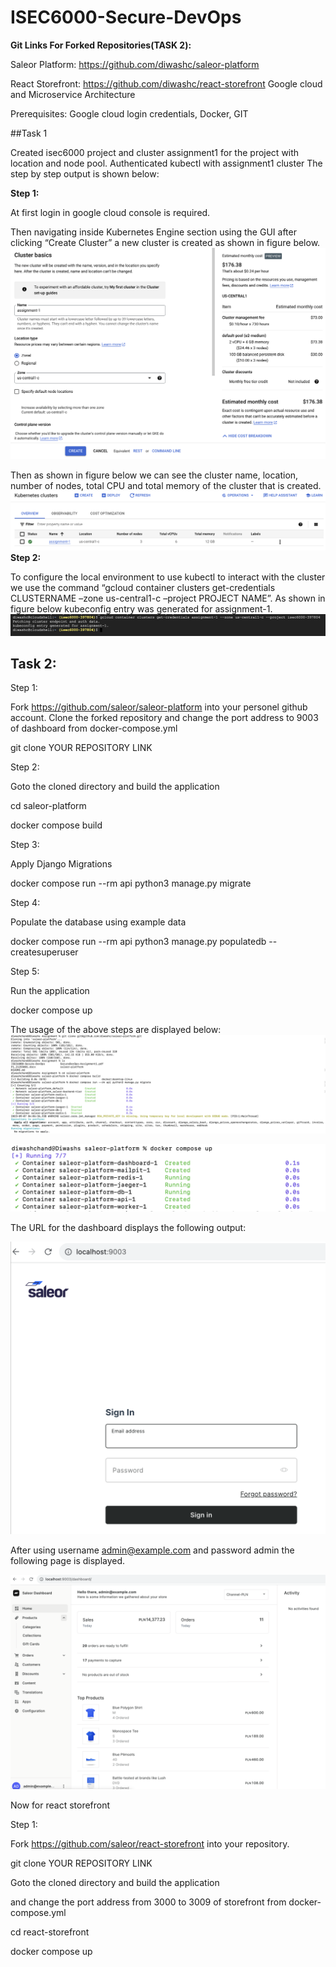 # ISEC6000-Secure-DevOps
**Git Links For Forked Repositories(TASK 2):**

Saleor Platform: https://github.com/diwashc/saleor-platform

React Storefront: https://github.com/diwashc/react-storefront
Google cloud and Microservice Architecture

Prerequisites: Google cloud login credentials, Docker, GIT

##Task 1


Created isec6000 project and cluster assignment1 for the project with location and node pool.
Authenticated kubectl with assignment1 cluster
The step by step output is shown below:

**Step 1:**

At first login in google cloud console is required. 

Then navigating inside Kubernetes Engine section using the GUI after clicking “Create Cluster” a new cluster is created as shown in figure below.
![img.png](images/img1.png)

Then as shown in figure below we can see the cluster name, location, number of nodes, total CPU and total memory of the cluster that is created.
![img_2.png](images/img2.png)
**Step 2:**

To configure the local environment to use kubectl to interact with the cluster we use the command “gcloud container clusters get-credentials CLUSTERNAME –zone us-central1-c –project PROJECT NAME”. As shown in figure below kubeconfig entry was generated for assignment-1.
![img_1.png](images/img3.png)

## Task 2:

Step 1:

Fork https://github.com/saleor/saleor-platform into your personel github account. Clone the forked repository and change the port address to 9003 of dashboard from docker-compose.yml

git clone YOUR REPOSITORY LINK

Step 2:

Goto the cloned directory and build the application

cd saleor-platform

docker compose build

Step 3:

Apply Django Migrations 

docker compose run --rm api python3 manage.py migrate

Step 4:

Populate the database using example data

docker compose run --rm api python3 manage.py populatedb --createsuperuser

Step 5:

Run the application

docker compose up

The usage of the above steps are displayed below:
![image.png](images/img4.png)

![image.png](images/img5.png)

The URL for the dashboard displays the following output:

![image.png](images/img6.png)

After using username admin@example.com and password admin the following page is displayed.

![image.png](images/img7.png)

Now for react storefront

Step 1:

Fork https://github.com/saleor/react-storefront into your repository.

git clone YOUR REPOSITORY LINK

Goto the cloned directory and build the application

and change the port address from 3000 to 3009 of storefront from docker-compose.yml

cd react-storefront

docker compose up